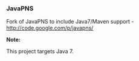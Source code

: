 ### JavaPNS

Fork of JavaPNS to include Java7/Maven support - http://code.google.com/p/javapns/

**Note:**

This project targets Java 7.
